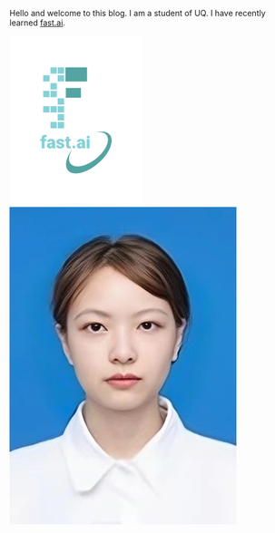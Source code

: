 Hello and welcome to this blog. I am a student of UQ. I have  recently learned [fast.ai](https://www.fast.ai).

![Image of fast.ai logo](images/logo.png)
![Image of fast.ai logo](images/一寸照.jpg)

